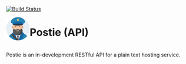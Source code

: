 [![Build Status](https://travis-ci.com/b-reynolds/postie-api.svg?branch=master)](https://travis-ci.com/b-reynolds/postie)

<img src="logo.png" width="64px" align="left"/>

# Postie (API)
<br>
Postie is an in-development RESTful API for a plain text hosting service.
